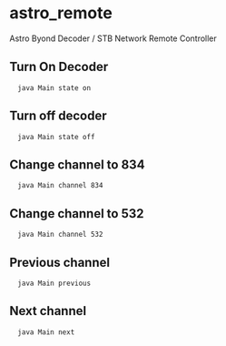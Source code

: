 # astro_remote
Astro Byond Decoder / STB Network Remote Controller

## Turn On Decoder
```
  java Main state on
```

## Turn off decoder
```
  java Main state off
```

## Change channel to 834
```
  java Main channel 834
```
  
## Change channel to 532
```
  java Main channel 532
```
  
## Previous channel
```
  java Main previous
```
  
## Next channel
```
  java Main next
```
